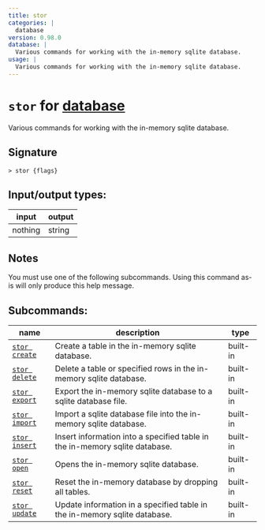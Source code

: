 ```yaml
---
title: stor
categories: |
  database
version: 0.98.0
database: |
  Various commands for working with the in-memory sqlite database.
usage: |
  Various commands for working with the in-memory sqlite database.
---
```

<!-- This file is automatically generated. Please edit the command in https://github.com/nushell/nushell instead. -->

# `stor` for [database](/commands/categories/database.md)

<div class='command-title'>Various commands for working with the in-memory sqlite database.</div>

## Signature

```> stor {flags} ```


## Input/output types:

| input   | output |
| ------- | ------ |
| nothing | string |

## Notes
You must use one of the following subcommands. Using this command as-is will only produce this help message.

## Subcommands:

| name                                           | description                                                                 | type     |
| ---------------------------------------------- | --------------------------------------------------------------------------- | -------- |
| [`stor create`](/commands/docs/stor_create.md) | Create a table in the in-memory sqlite database.                            | built-in |
| [`stor delete`](/commands/docs/stor_delete.md) | Delete a table or specified rows in the in-memory sqlite database.          | built-in |
| [`stor export`](/commands/docs/stor_export.md) | Export the in-memory sqlite database to a sqlite database file.             | built-in |
| [`stor import`](/commands/docs/stor_import.md) | Import a sqlite database file into the in-memory sqlite database.           | built-in |
| [`stor insert`](/commands/docs/stor_insert.md) | Insert information into a specified table in the in-memory sqlite database. | built-in |
| [`stor open`](/commands/docs/stor_open.md)     | Opens the in-memory sqlite database.                                        | built-in |
| [`stor reset`](/commands/docs/stor_reset.md)   | Reset the in-memory database by dropping all tables.                        | built-in |
| [`stor update`](/commands/docs/stor_update.md) | Update information in a specified table in the in-memory sqlite database.   | built-in |